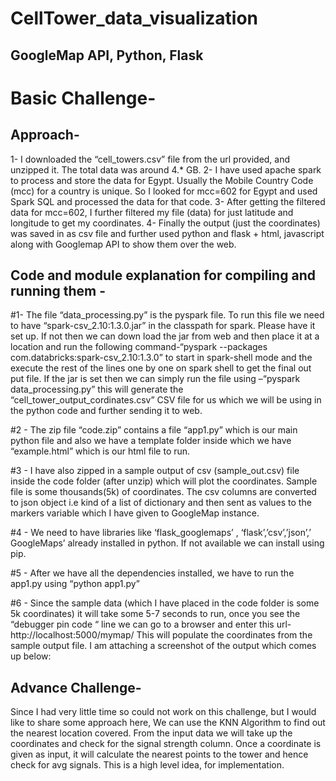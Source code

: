 # CellTower_data_visualization
## GoogleMap API, Python, Flask

#	Basic Challenge-
## Approach-
1-	I downloaded the “cell_towers.csv” file from the url provided, and unzipped it. The total data was around 4.* GB.
2-	I have used apache spark to process and store the data for Egypt. Usually the Mobile Country Code (mcc) for a country is unique. So I looked for mcc=602 for Egypt and used Spark SQL and processed the data for that code. 
3-	After getting the filtered data for mcc=602, I further filtered my file (data) for just latitude and longitude to get my coordinates.
4-	Finally the output (just the coordinates) was saved in as csv file and further used python and flask + html, javascript along with Googlemap API to show them over the web.

## Code and module explanation for compiling and running them -
#1-	The file “data_processing.py” is the pyspark file. To run this file we need to have “spark-csv_2.10:1.3.0.jar” in the classpath for spark. Please have it set up. If not then we can down load the jar from web and then place it at a location and run the following command-“pyspark --packages com.databricks:spark-csv_2.10:1.3.0” to start in spark-shell mode and the execute the rest of the lines one by one on spark shell to get the final out put file. If the jar is set then we can simply run the file using –“pyspark data_processing.py” this will generate the “cell_tower_output_cordinates.csv” CSV file for us which we will be using in the python code and further sending it to web.

#2 -	The zip file “code.zip” contains a file “app1.py” which is our main python file and also we have a template folder inside which we have “example.html” which is our html file to run.

#3 -	I have also zipped in a sample output of csv (sample_out.csv) file inside the code folder (after unzip) which will plot the coordinates. Sample file is some thousands(5k) of coordinates. The csv columns are converted to json object i.e kind of a list of dictionary and then sent as values to the markers variable which I have given to GoogleMap instance.

#4 -	 We need to have libraries like ‘flask_googlemaps’ , ‘flask’,’csv’,’json’,’ GoogleMaps’ already installed in python. If not available we can install using pip.

#5 -	After we have all the dependencies installed, we have to run the app1.py using “python app1.py”

#6 -	Since the sample data (which I have placed in the code folder is some 5k coordinates) it will take some 5-7 seconds to run, once you see the “debugger pin code “  line we can go to a browser and enter this url- http://localhost:5000/mymap/ This will populate the coordinates from the sample output file. I am attaching a screenshot of the output which comes up below:

 

## Advance Challenge- 

Since I had very little time so could not work on this challenge, but I would like to share some approach here, We can use the KNN Algorithm to find out the nearest location covered. From the input data we will take up the coordinates and check for the signal strength column. Once a coordinate is given as input, it will calculate the nearest points to the tower and hence check for avg signals. This is a high level idea, for implementation.

